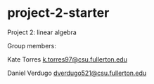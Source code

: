 # project-2-starter
Project 2: linear algebra

Group members:

Kate Torres k.torres97@csu.fullerton.edu

Daniel Verdugo dverdugo521@csu.fullerton.edu
